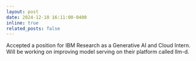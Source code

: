 ```yaml
---
layout: post
date: 2024-12-10 16:11:00-0400
inline: true
related_posts: false
---
```

Accepted a position for IBM Research as a Generative AI and Cloud Intern. Will be working on improving model serving on their platform called llm-d.
